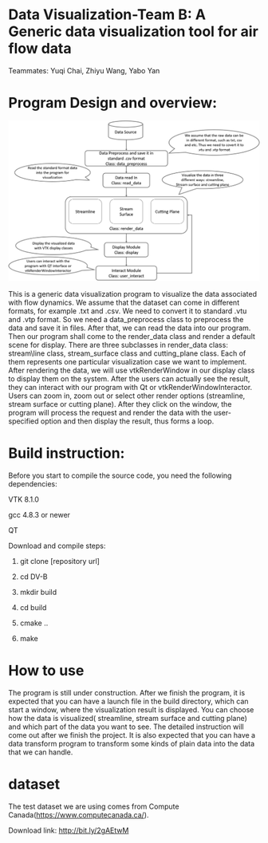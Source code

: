 # Data Visualization-Team B: A Generic data visualization tool for air flow data

Teammates: Yuqi Chai, Zhiyu Wang, Yabo Yan

# Program Design and overview:

![program architecture graph](https://github.com/ENGN2912B-2018/DV-B/blob/master/Architecture.png)

This is a generic data visualization program to visualize the data associated with flow dynamics. We assume that the dataset can come in different formats, for example .txt and .csv. We need to convert it to standard .vtu and .vtp format. So we need a data_preprocess class to preprocess the data and save it in files. After that, we can read the data into our program. Then our program shall come to the render_data class and render a default scene for display. There are three subclasses in render_data class: stream\line class, stream_surface class and cutting_plane class. Each of them represents one particular visualization case we want to implement. After rendering the data, we will use vtkRenderWindow in our display class to display them on the system. After the users can actually see the result, they can interact with our program with Qt or vtkRenderWindowInteractor. Users can zoom in, zoom out or select other render options (streamline, stream surface or cutting plane). After they click on the window, the program will process the request and render the data with the user-specified option and then display the result, thus forms a loop.
# Build instruction:
Before you start to compile the source code, you need the following dependencies:

VTK 8.1.0

gcc 4.8.3 or newer

QT

Download and compile steps:
1. git clone [repository url]

2. cd DV-B

3. mkdir build

4. cd build

5. cmake ..

6. make


# How to use
The program is still under construction. After we finish the program, it is expected that you can have a launch file in the build directory, which can start a window, where the visualization result is displayed. You can choose how the data is visualized( streamline, stream surface and cutting plane) and which part of the data you want to see. The detailed instruction will come out after we finish the project. It is also expected that you can have a data transform program to transform some kinds of plain data into the data that we can handle. 

# dataset
The test dataset we are using comes from Compute Canada(https://www.computecanada.ca/).

Download link: http://bit.ly/2gAEtwM
